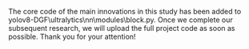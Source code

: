 The core code of the main innovations in this study has been added to yolov8-DGF\ultralytics\nn\modules\block.py. Once we complete our subsequent research, we will upload the full project code as soon as possible. Thank you for your attention!
